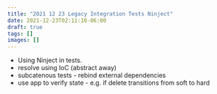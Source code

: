 ```yaml
---
title: "2021 12 23 Legacy Integration Tests Ninject"
date: 2021-12-23T02:11:10-06:00
draft: true
tags: []
images: []
---
```


- Using Ninject in tests.
- resolve using IoC (abstract away)
- subcatenous tests - rebind external dependencies
- use app to verify state - e.g. if delete transitions from soft to hard